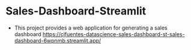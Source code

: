 # Sales-Dashboard-Streamlit

- This project provides a web application for generating a sales dashboard 
https://cjfuentes-datascience-sales-dashboard-st-sales-dashboard-6wpnmb.streamlit.app/
